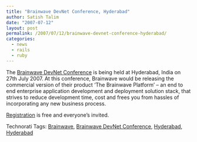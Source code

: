 ```yaml
---
title: "Brainwave DevNet Conference, Hyderabad"
author: Satish Talim
date: "2007-07-12"
layout: post
permalink: /2007/07/12/brainwave-devnet-conference-hyderabad/
categories:
  - news
  - rails
  - ruby
---
```

The [Brainwave DevNet
Conference](http://www.brainwavelive.com/company/bwlaunch.html) is being
held at Hyderabad, India on 27th July 2007. At this conference,
Brainwave would be releasing the commercial version of their product
‘The Brainwave Platform’ – an end to end enterprise application
development and deployment solution stack, that strives to reduce
development time, cost and frees you from hassles of incorporating any
new business process.

[Registration](http://www.brainwavelive.com/company/e_re_1.php) is free
and everyone’s invited.

Technorati Tags: [Brainwave](http://technorati.com/tag/Brainwave),
[Brainwave DevNet
Conference](http://technorati.com/tag/Brainwave+DevNet+Conference),
[Hyderabad](http://technorati.com/tag/Hyderabad),
[Hyderabad](http://technorati.com/tag/Hyderabad)
